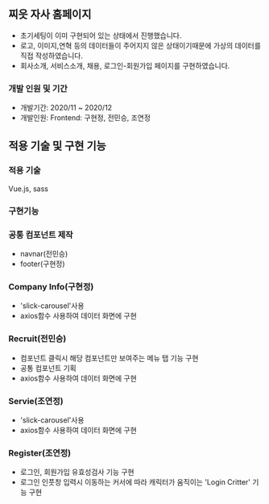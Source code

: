 ## 찌읏 자사 홈페이지 
- 초기세팅이 이미 구현되어 있는 상태에서 진행했습니다.
- 로고, 이미지,연혁 등의 데이터들이 주어지지 않은 상태이기때문에 가상의 데이터를 직접 작성하였습니다.
- 회사소개, 서비스소개, 채용, 로그인-회원가입 페이지를 구현하였습니다.

### 개발 인원 및 기간
- 개발기간: 2020/11 ~ 2020/12
- 개발인원: Frontend: 구현정, 전민승, 조연정

## 적용 기술 및 구현 기능

### 적용 기술
Vue.js, sass

### 구현기능

### 공통 컴포넌트 제작
- navnar(전민승)
- footer(구현정)

### Company Info(구현정)
- 'slick-carousel'사용
- axios함수 사용하여 데이터 화면에 구현

### Recruit(전민승)
- 컴포넌트 클릭시 해당 컴포넌트만 보여주는 메뉴 탭 기능 구현
- 공통 컴포넌트 기획
- axios함수 사용하여 데이터 화면에 구현

### Servie(조연정)
- 'slick-carousel'사용
- axios함수 사용하여 데이터 화면에 구현

### Register(조연정)
- 로그인, 회원가입 유효성검사 기능 구현
- 로그인 인풋창 입력시 이동하는 커서에 따라 캐릭터가 움직이는 'Login Critter' 기능 구현
